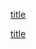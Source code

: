 [title](http://www.css88.com/archives/9247 "调试技巧")

[title](https://blog.csdn.net/qq_23303245/article/details/80735144 "js性能优化")
